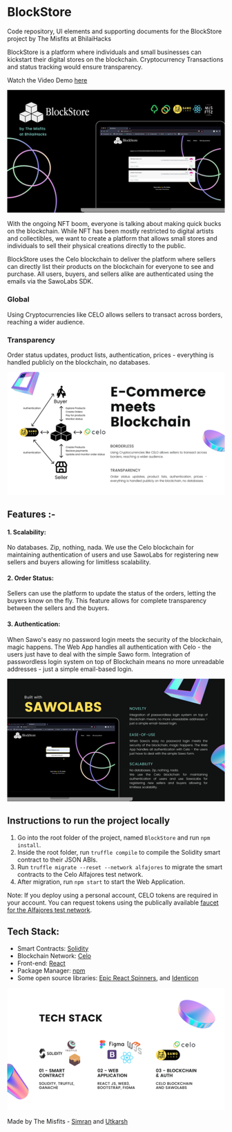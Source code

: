 # BlockStore
Code repository, UI elements and supporting documents for the BlockStore project by The Misfits at BhilaiHacks

BlockStore is a platform where individuals and small businesses can kickstart their digital stores on the blockchain. Cryptocurrency Transactions and status tracking would ensure transparency.

Watch the Video Demo [here](https://www.youtube.com/watch?v=EYKn_jwlgzE)

![App Screenshots](https://github.com/skhiearth/BlockStore/blob/main/Screenshots/Cover%20Page.png?raw=true)

With the ongoing NFT boom, everyone is talking about making quick bucks on the blockchain. While NFT has been mostly restricted to digital artists and collectibles, we want to create a platform that allows small stores and individuals to sell their physical creations directly to the public.

BlockStore uses the Celo blockchain to deliver the platform where sellers can directly list their products on the blockchain for everyone to see and purchase. All users, buyers, and sellers alike are authenticated using the emails via the SawoLabs SDK. 

### Global 
Using Cryptocurrencies like CELO allows sellers to transact across borders, reaching a wider audience.

### Transparency 
Order status updates, product lists, authentication, prices - everything is handled publicly on the blockchain, no databases.

![App Screenshots](https://github.com/skhiearth/BlockStore/blob/main/Screenshots/E-Commerce%20meets%20Blockchain.png?raw=true)

## Features :-

#### 1. Scalability: 
No databases. Zip, nothing, nada.
We use the Celo blockchain for maintaining authentication of users and use SawoLabs for registering new sellers and buyers allowing for limitless scalability.

#### 2. Order Status: 
Sellers can use the platform to update the status of the orders, letting the buyers know on the fly. This feature allows for complete transparency between the sellers and the buyers. 

#### 3. Authentication:
When Sawo's easy no password login meets the security of the blockchain, magic happens. The Web App handles all authentication with Celo - the users just have to deal with the simple Sawo form. Integration of passwordless login system on top of Blockchain means no more unreadable addresses - just a simple email-based login. 

![App Screenshots](https://github.com/skhiearth/BlockStore/blob/main/Screenshots/SawoLabs.png?raw=true)

## Instructions to run the project locally 
1. Go into the root folder of the project, named `BlockStore` and run `npm install`.
2. Inside the root folder, run `truffle compile` to compile the Solidity smart contract to their JSON ABIs.
3. Run `truffle migrate --reset --network alfajores` to migrate the smart contracts to the Celo Alfajores test network.
4. After migration, run `npm start` to start the Web Application.

Note: If you deploy using a personal account, CELO tokens are required in your account. You can request tokens using the publically available [faucet for the Alfajores test network](https://celo.org/developers/faucet).

## Tech Stack:
* Smart Contracts: [Solidity](https://solidity.readthedocs.io/en/v0.7.3/)
* Blockchain Network: [Celo](https://celo.org/)
* Front-end: [React](https://reactjs.org/)
* Package Manager: [npm](https://www.npmjs.com/)
* Some open source libraries: [Epic React Spinners](https://github.com/bondz/react-epic-spinners), and [Identicon](https://github.com/stewartlord/identicon.js/tree/master)

![App Screenshots](https://github.com/skhiearth/BlockStore/blob/main/Screenshots/Tech%20Stack.png?raw=true)

Made by The Misfits - [Simran](https://simmsss.github.io/) and [Utkarsh](https://skhiearth.github.io/)
